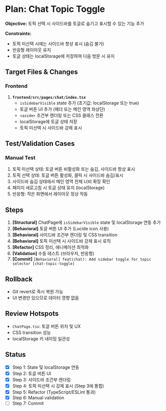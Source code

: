 # Plan: Chat Topic Toggle

**Objective:** 토픽 선택 시 사이드바를 토글로 숨기고 표시할 수 있는 기능 추가

**Constraints:**
- 토픽 미선택 시에는 사이드바 항상 표시 (숨김 불가)
- 반응형 레이아웃 유지
- 토글 상태는 localStorage에 저장하여 다음 방문 시 유지

## Target Files & Changes

### Frontend
1. **`frontend/src/pages/chat/index.tsx`**
   - `isSidebarVisible` state 추가 (초기값: localStorage 또는 true)
   - 토글 버튼 UI 추가 (헤더 또는 메인 영역 좌상단)
   - `<aside>` 조건부 렌더링 또는 CSS 클래스 전환
   - localStorage에 토글 상태 저장
   - 토픽 미선택 시 사이드바 강제 표시

## Test/Validation Cases

### Manual Test
1. 토픽 미선택 상태: 토글 버튼 비활성화 또는 숨김, 사이드바 항상 표시
2. 토픽 선택 상태: 토글 버튼 활성화, 클릭 시 사이드바 숨김/표시
3. 사이드바 숨김 상태에서 메인 영역 전체 너비 확장 확인
4. 페이지 새로고침 시 토글 상태 유지 (localStorage)
5. 반응형: 작은 화면에서 레이아웃 정상 작동

## Steps

1. **[Structural]** ChatPage에 `isSidebarVisible` state 및 localStorage 연동 추가
2. **[Behavioral]** 토글 버튼 UI 추가 (Lucide icon 사용)
3. **[Behavioral]** 사이드바 조건부 렌더링 및 CSS transition
4. **[Behavioral]** 토픽 미선택 시 사이드바 강제 표시 로직
5. **[Refactor]** CSS 정리, 애니메이션 최적화
6. **[Validation]** 수동 테스트 (브라우저, 반응형)
7. **[Commit]** `[Behavioral] feat(chat): Add sidebar toggle for topic selector [chat-topic-toggle]`

## Rollback
- Git revert로 즉시 복원 가능
- UI 변경만 있으므로 데이터 영향 없음

## Review Hotspots
- `ChatPage.tsx`: 토글 버튼 위치 및 UX
- CSS transition 성능
- localStorage 키 네이밍 일관성

## Status
- [x] Step 1: State 및 localStorage 연동
- [x] Step 2: 토글 버튼 UI
- [x] Step 3: 사이드바 조건부 렌더링
- [x] Step 4: 토픽 미선택 시 강제 표시 (Step 3에 통합)
- [x] Step 5: Refactor (TypeScript/ESLint 통과)
- [x] Step 6: Manual validation
- [ ] Step 7: Commit
